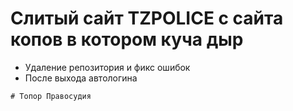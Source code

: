 # Слитый сайт TZPOLICE с сайта копов в котором куча дыр

  - Удаление репозитория и фикс ошибок
  - После выхода автологина
  
```
# Топор Правосудия
```

